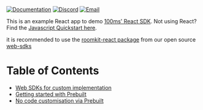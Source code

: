 [![Documentation](https://img.shields.io/badge/Read-Documentation-blue)](https://docs.100ms.live/javascript/v2/foundation/basics)
[![Discord](https://img.shields.io/badge/Community-Join%20on%20Discord-blue)](https://discord.gg/F8cNgbjSaQ)
[![Email](https://img.shields.io/badge/Contact-Know%20More-blue)](mailto:founders@100ms.live)

This is an example React app to demo [100ms' React SDK](https://www.npmjs.com/package/@100mslive/react-sdk).
Not using React? Find the [Javascript Quickstart here](https://docs.100ms.live/javascript/v2/guides/javascript-quickstart).

it is recommended to use the [roomkit-react package](https://github.com/100mslive/web-sdks/tree/main/packages/roomkit-react) from our open source [web-sdks](https://github.com/100mslive/web-sdks)

# Table of Contents
* [Web SDKs for custom implementation](https://github.com/100mslive/web-sdks)
* [Getting started with Prebuilt](https://www.100ms.live/docs/get-started/v2/get-started/prebuilt/quickstart)
* [No code customisation via Prebuilt](https://www.100ms.live/docs/get-started/v2/get-started/prebuilt/overview#customize-prebuilt)
